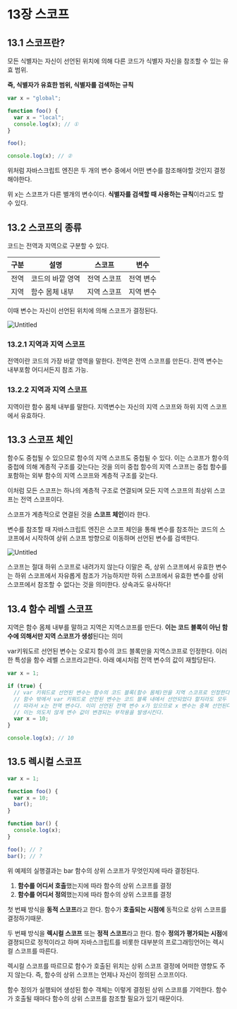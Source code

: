# 13장 스코프

## 13.1 스코프란?

모든 식별자는 자신이 선언된 위치에 의해 다른 코드가 식별자 자신을 참조할 수 있는 유효 범위.

**즉, 식별자가 유효한 범위, 식별자를 검색하는 규칙**

```jsx
var x = "global";

function foo() {
  var x = "local";
  console.log(x); // ①
}

foo();

console.log(x); // ②
```

위처럼 자바스크립트 엔진은 두 개의 변수 중에서 어떤 변수를 참조해야할 것인지 결정해야한다.

위 x는 스코프가 다른 별개의 변수이다. **식별자를 검색할 때 사용하는 규칙**이라고도 할 수 있다.

## 13.2 스코프의 종류

코드는 전역과 지역으로 구분할 수 있다.

| 구분 | 설명             | 스코프      | 변수      |
| ---- | ---------------- | ----------- | --------- |
| 전역 | 코드의 바깥 영역 | 전역 스코프 | 전역 변수 |
| 지역 | 함수 몸체 내부   | 지역 스코프 | 지역 변수 |

이때 변수는 자신이 선언된 위치에 의해 스코프가 결정된다.

![Untitled](https://s3-us-west-2.amazonaws.com/secure.notion-static.com/57935100-0e4b-4eb6-80e2-4295784061fa/Untitled.png)

### 13.2.1 지역과 지역 스코프

전역이란 코드의 가장 바깥 영역을 말한다. 전역은 전역 스코프를 만든다. 전역 변수는 내부포함 어디서든지 참조 가능.

### 13.2.2 지역과 지역 스코프

지역이란 함수 몸체 내부를 말한다. 지역변수는 자신의 지역 스코프와 하위 지역 스코프에서 유효하다.

## 13.3 스코프 체인

함수도 중첩될 수 있으므로 함수의 지역 스코프도 중첩될 수 있다. 이는 스코프가 함수의 중첩에 의해 계층적 구조를 갖는다는 것을 의미 중첩 함수의 지역 스코프는 중첩 함수를 포함하는 외부 함수의 지역 스코프와 계층적 구조를 갖는다.

이처럼 모든 스코프는 하나의 계층적 구조로 연결되며 모든 지역 스코프의 최상위 스코프는 전역 스코프이다.

스코프가 계층적으로 연결된 것을 **스코프 체인**이라 한다.

변수를 참조할 때 자바스크립트 엔진은 스코프 체인을 통해 변수를 참조하는 코드의 스코프에서 시작하여 상위 스코프 방향으로 이동하며 선언된 변수를 검색한다.

![Untitled](https://s3-us-west-2.amazonaws.com/secure.notion-static.com/1ec4aaa5-785d-4cd9-9574-191c8721bb62/Untitled.png)

스코프는 절대 하위 스코프로 내려가지 않는다 이말은 즉, 상위 스코프에서 유효한 변수는 하위 스코프에서 자유롭게 참조가 가능하지만 하위 스코프에서 유효한 변수를 상위 스코프에서 참조할 수 없다는 것을 의미한다. 상속과도 유사하다!

## 13.4 함수 레벨 스코프

지역은 함수 몸체 내부를 말하고 지역은 지역스코프를 만든다. **이는 코드 블록이 아닌 함수에 의해서만 지역 스코프가 생성**된다는 의미

var키워도르 선언된 변수는 오로지 함수의 코드 블록만을 지역스코프로 인정한다. 이러한 특성을 함수 레벨 스코프라고한다. 아래 예시처럼 전역 변수의 값이 재할당된다.

```jsx
var x = 1;

if (true) {
  // var 키워드로 선언된 변수는 함수의 코드 블록(함수 몸체)만을 지역 스코프로 인정한다.
  // 함수 밖에서 var 키워드로 선언된 변수는 코드 블록 내에서 선언되었다 할지라도 모두 전역 변수다.
  // 따라서 x는 전역 변수다. 이미 선언된 전역 변수 x가 있으므로 x 변수는 중복 선언된다.
  // 이는 의도치 않게 변수 값이 변경되는 부작용을 발생시킨다.
  var x = 10;
}

console.log(x); // 10
```

## 13.5 렉시컬 스코프

```jsx
var x = 1;

function foo() {
  var x = 10;
  bar();
}

function bar() {
  console.log(x);
}

foo(); // ?
bar(); // ?
```

위 예제의 실행결과는 bar 함수의 상위 스코프가 무엇인지에 따라 결정된다.

1. **함수를 어디서 호출**했는지에 따라 함수의 상위 스코프를 결정
2. **함수를 어디서 정의**했는지에 따라 함수의 상위 스코프를 결정

첫 번째 방식을 **동적 스코프**라고 한다. 함수가 **호출되는 시점에** 동적으로 상위 스코프를 결정하기때문.

두 번째 방식을 **렉시컬 스코프** 또는 **정적 스코프**라고 한다. 함수 **정의가 평가되는 시점**에 결졍되므로 정적이라고 하며 자바스크립트를 비롯한 대부분의 프로그래밍언어는 렉시컬 스코프를 따른다.

렉시컬 스코프를 따르므로 함수가 호출된 위치는 상위 스코프 결정에 어떠한 영향도 주지 않는다. 즉, 함수의 상위 스코프는 언제나 자신이 정의된 스코프이다.

함수 정의가 실행되어 생성된 함수 객체는 이렇게 결정된 상위 스코프를 기억한다. 함수가 호출될 때마다 함수의 상위 스코프를 참조할 필요가 있기 때문이다.

